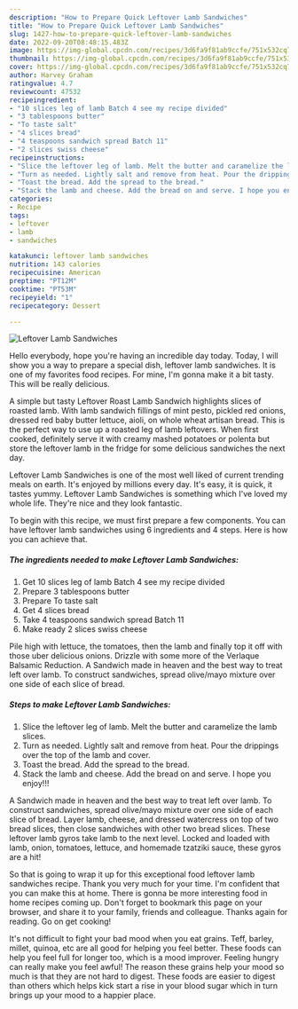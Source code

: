 ```yaml
---
description: "How to Prepare Quick Leftover Lamb Sandwiches"
title: "How to Prepare Quick Leftover Lamb Sandwiches"
slug: 1427-how-to-prepare-quick-leftover-lamb-sandwiches
date: 2022-09-20T08:48:15.483Z
image: https://img-global.cpcdn.com/recipes/3d6fa9f81ab9ccfe/751x532cq70/leftover-lamb-sandwiches-recipe-main-photo.jpg
thumbnail: https://img-global.cpcdn.com/recipes/3d6fa9f81ab9ccfe/751x532cq70/leftover-lamb-sandwiches-recipe-main-photo.jpg
cover: https://img-global.cpcdn.com/recipes/3d6fa9f81ab9ccfe/751x532cq70/leftover-lamb-sandwiches-recipe-main-photo.jpg
author: Harvey Graham
ratingvalue: 4.7
reviewcount: 47532
recipeingredient:
- "10 slices leg of lamb Batch 4 see my recipe divided"
- "3 tablespoons butter"
- "To taste salt"
- "4 slices bread"
- "4 teaspoons sandwich spread Batch 11"
- "2 slices swiss cheese"
recipeinstructions:
- "Slice the leftover leg of lamb. Melt the butter and caramelize the lamb slices."
- "Turn as needed. Lightly salt and remove from heat. Pour the drippings over the top of the lamb and cover."
- "Toast the bread. Add the spread to the bread."
- "Stack the lamb and cheese. Add the bread on and serve. I hope you enjoy!!!"
categories:
- Recipe
tags:
- leftover
- lamb
- sandwiches

katakunci: leftover lamb sandwiches 
nutrition: 143 calories
recipecuisine: American
preptime: "PT12M"
cooktime: "PT53M"
recipeyield: "1"
recipecategory: Dessert

---
```



![Leftover Lamb Sandwiches](https://img-global.cpcdn.com/recipes/3d6fa9f81ab9ccfe/751x532cq70/leftover-lamb-sandwiches-recipe-main-photo.jpg)

Hello everybody, hope you're having an incredible day today. Today, I will show you a way to prepare a special dish, leftover lamb sandwiches. It is one of my favorites food recipes. For mine, I'm gonna make it a bit tasty. This will be really delicious.

A simple but tasty Leftover Roast Lamb Sandwich highlights slices of roasted lamb. With lamb sandwich fillings of mint pesto, pickled red onions, dressed red baby butter lettuce, aioli, on whole wheat artisan bread. This is the perfect way to use up a roasted leg of lamb leftovers. When first cooked, definitely serve it with creamy mashed potatoes or polenta but store the leftover lamb in the fridge for some delicious sandwiches the next day.

Leftover Lamb Sandwiches is one of the most well liked of current trending meals on earth. It's enjoyed by millions every day. It's easy, it is quick, it tastes yummy. Leftover Lamb Sandwiches is something which I've loved my whole life. They're nice and they look fantastic.


To begin with this recipe, we must first prepare a few components. You can have leftover lamb sandwiches using 6 ingredients and 4 steps. Here is how you can achieve that.

<!--inarticleads1-->

##### The ingredients needed to make Leftover Lamb Sandwiches:

1. Get 10 slices leg of lamb Batch 4 see my recipe divided
1. Prepare 3 tablespoons butter
1. Prepare To taste salt
1. Get 4 slices bread
1. Take 4 teaspoons sandwich spread Batch 11
1. Make ready 2 slices swiss cheese


Pile high with lettuce, the tomatoes, then the lamb and finally top it off with those uber delicious onions. Drizzle with some more of the Verlaque Balsamic Reduction. A Sandwich made in heaven and the best way to treat left over lamb. To construct sandwiches, spread olive/mayo mixture over one side of each slice of bread. 

<!--inarticleads2-->

##### Steps to make Leftover Lamb Sandwiches:

1. Slice the leftover leg of lamb. Melt the butter and caramelize the lamb slices.
1. Turn as needed. Lightly salt and remove from heat. Pour the drippings over the top of the lamb and cover.
1. Toast the bread. Add the spread to the bread.
1. Stack the lamb and cheese. Add the bread on and serve. I hope you enjoy!!!


A Sandwich made in heaven and the best way to treat left over lamb. To construct sandwiches, spread olive/mayo mixture over one side of each slice of bread. Layer lamb, cheese, and dressed watercress on top of two bread slices, then close sandwiches with other two bread slices. These leftover lamb gyros take lamb to the next level. Locked and loaded with lamb, onion, tomatoes, lettuce, and homemade tzatziki sauce, these gyros are a hit! 

So that is going to wrap it up for this exceptional food leftover lamb sandwiches recipe. Thank you very much for your time. I'm confident that you can make this at home. There is gonna be more interesting food in home recipes coming up. Don't forget to bookmark this page on your browser, and share it to your family, friends and colleague. Thanks again for reading. Go on get cooking!

It's not difficult to fight your bad mood when you eat grains. Teff, barley, millet, quinoa, etc are all good for helping you feel better. These foods can help you feel full for longer too, which is a mood improver. Feeling hungry can really make you feel awful! The reason these grains help your mood so much is that they are not hard to digest. These foods are easier to digest than others which helps kick start a rise in your blood sugar which in turn brings up your mood to a happier place.
